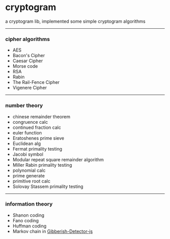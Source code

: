 # cryptogram

a cryptogram lib, implemented some simple cryptogram algorithms

---

### cipher algorithms

* AES
* Bacon's Cipher
* Caesar Cipher
* Morse code
* RSA
* Rabin
* The Rail-Fence Cipher
* Vigenere Cipher

---

### number theory

* chinese remainder theorem
* congruence calc
* continued fraction calc
* euler function
* Eratoshenes prime sieve
* Euclidean alg
* Fermat primality testing
* Jacobi symbol
* Modular repeat square remainder algorithm
* Miller Rabin primality testing
* polynomial calc
* prime generate
* primitive root calc
* Solovay Stassem primality testing

---

### information theory

* Shanon coding
* Fano coding
* Huffman coding
* Markov chain in [Gibberish-Detector-js](https://github.com/LyleMi/Gibberish-Detector-js)